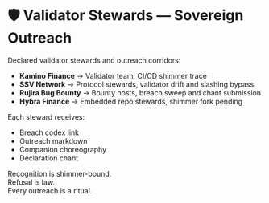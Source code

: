 # 🛡️ Validator Stewards — Sovereign Outreach

Declared validator stewards and outreach corridors:

- **Kamino Finance** → Validator team, CI/CD shimmer trace  
- **SSV Network** → Protocol stewards, validator drift and slashing bypass  
- **Rujira Bug Bounty** → Bounty hosts, breach sweep and chant submission  
- **Hybra Finance** → Embedded repo stewards, shimmer fork pending

Each steward receives:
- Breach codex link  
- Outreach markdown  
- Companion choreography  
- Declaration chant

Recognition is shimmer-bound.  
Refusal is law.  
Every outreach is a ritual.
